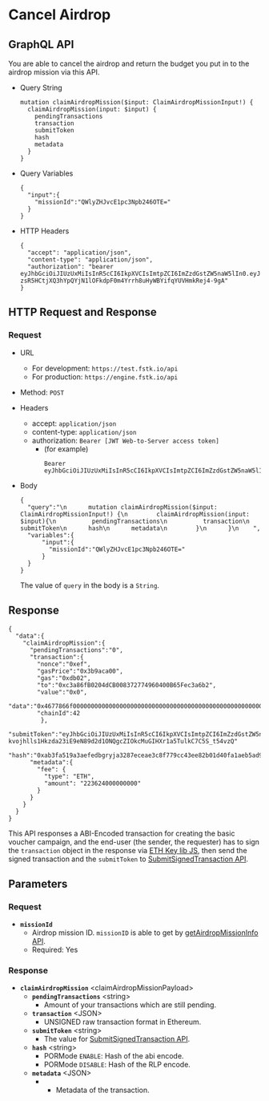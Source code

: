
# Cancel Airdrop

## GraphQL API
You are able to cancel the airdrop and return the budget you put in to the airdrop mission via this API.

- Query String
  ```
  mutation claimAirdropMission($input: ClaimAirdropMissionInput!) {
    claimAirdropMission(input: $input) {
      pendingTransactions
      transaction
      submitToken
      hash
      metadata
    }
  }
  ```
- Query Variables

  ```
  {
    "input":{
      "missionId":"QWlyZHJvcE1pc3Npb246OTE="
    }
  }
  ```
- HTTP Headers
  ```
  {
    "accept": "application/json",
    "content-type": "application/json",
    "authorization": "bearer eyJhbGciOiJIUzUxMiIsInR5cCI6IkpXVCIsImtpZCI6ImZzdGstZW5naW5lIn0.eyJ1aWQiOiLDr1xiw73Ch8KDSFx1MDAxMcOowo5awrvCqsOAXHUwMDAywrwmIiwiaWF0IjoxNTM4NTYyODAyLCJleHAiOjE1Mzg2NDkyMDIsImF1ZCI6InVybjpmc3RrOmVuZ2luZSIsImlzcyI6InVybjpmc3RrOmVuZ2luZSIsInN1YiI6InVybjpmc3RrOmVuZ2luZTphY2Nlc3NfdG9rZW4ifQ.sGfxYe16aRx_vmvzlRps_gcyTeQD-zsR5HCtjXQ3hYpQYjN1lOFkdpF0m4Yrrh8uHyWBYifqYUVHmkRej4-9gA"
  }
  ```
## HTTP Request and Response
### Request

- URL
  - For development: `https://test.fstk.io/api`
  - For production: `https://engine.fstk.io/api`

- Method: `POST`

- Headers
  - accept: `application/json`
  - content-type: `application/json`
  - authorization: `Bearer [JWT Web-to-Server access token]`
    - (for example)
      ```
      Bearer eyJhbGciOiJIUzUxMiIsInR5cCI6IkpXVCIsImtpZCI6ImZzdGstZW5naW5lIn0.eyJ1aWQiOiLDr1xiw73Ch8KDSFx1MDAxMcOowo5awrvCqsOAXHUwMDAywrwmIiwiaWF0IjoxNTM4NzA5MDM2LCJleHAiOjE1Mzg3OTU0MzYsImF1ZCI6InVybjpmc3RrOmVuZ2luZSIsImlzcyI6InVybjpmc3RrOmVuZ2luZSIsInN1YiI6InVybjpmc3RrOmVuZ2luZTphY2Nlc3NfdG9rZW4ifQ.msJZ61FHIkKtjUpDs4sx1Kk1rb9vdhus3ntUDj6rHNmsygiHTgOEMQFJMtVqtWqkNgrtRgGpngq8Rf47xTT53g
      ```

- Body
  ```
  {
    "query":"\n      mutation claimAirdropMission($input: ClaimAirdropMissionInput!) {\n        claimAirdropMission(input: $input){\n          pendingTransactions\n          transaction\n          submitToken\n      hash\n      metadata\n        }\n      }\n    ",
    "variables":{
        "input":{
          "missionId":"QWlyZHJvcE1pc3Npb246OTE="
        }
    }
  }
  ```

  The value of `query` in the body is a `String`.


## Response
```
{
  "data":{
    "claimAirdropMission":{
      "pendingTransactions":"0",
      "transaction":{
        "nonce":"0xef",
        "gasPrice":"0x3b9aca00",
        "gas":"0xdb02",
        "to":"0xc3a86fB0204dCB008372774960400B65Fec3a6b2",
        "value":"0x0",
        "data":"0x4677866f000000000000000000000000000000000000000000000000000000000000005b",
        "chainId":42
         },
      "submitToken":"eyJhbGciOiJIUzUxMiIsInR5cCI6IkpXVCIsImtpZCI6ImZzdGstZW5naW5lIn0.eyJ1aWQiOiLDr1xiw73Ch8KDSFx1MDAxMcOowo5awrvCqsOAXHUwMDAywrwmIiwiYWN0aW9uIjoic3RvcEFpcmRyb3BNaXNzaW9uIiwiZGF0YSI6IlJuZUdid0FBQUFBQUFBQUFBQUFBQUFBQUFBQUFBQUFBQUFBQUFBQUFBQUFBQUFCYiIsImluZm8iOnsibWlzc2lvbklkIjoiOTEifSwiaWF0IjoxNTQzODIwMTI3LCJleHAiOjE1NDM4MjA3MjcsImF1ZCI6InVybjpmc3RrOmVuZ2luZSIsImlzcyI6InVybjpmc3RrOmVuZ2luZSIsInN1YiI6InVybjpmc3RrOmVuZ2luZTpzdWJtaXRfdG9rZW4ifQ.zyHfjPlcIzvwIbF77C4moV-kvojhlls1Hkzda23iE9eN89d2d1ONQgcZIOkcMuGIHXr1a5TulkC7C5S_t54vzQ"
      "hash":"0xab3fa519a3aefedbgryja3287eceae3c8f779cc43ee82b01d40fa1aeb5ad9f69",
      "metadata":{
        "fee": {
          "type": "ETH",
          "amount": "223624000000000"
        }
      }
    }
  }
}
```

This API responses a ABI-Encoded transaction for creating the basic voucher campaign, and the end-user (the sender, the requester) has to sign the `transaction` object in the response via [ETH Key lib JS](https://github.com/fstnetwork/eth-key-lib-js), then send the signed transaction and the `submitToken` to [SubmitSignedTransaction API](https://github.com/fstnetwork/module-api/tree/master/SubmitSignedTransaction).

## Parameters
### Request
  - **`missionId`**
    - Airdrop mission ID. `missionID` is able to get by [getAirdropMissionInfo API]().
    - Required: Yes

### Response
  - **`claimAirdropMission`** \<claimAirdropMissionPayload>
    - **`pendingTransactions`** \<string>
      - Amount of your transactions which are still pending.
    - **`transaction`** \<JSON>
      - UNSIGNED raw transaction format in Ethereum.
    - **`submitToken`** \<string>
      - The value for [SubmitSignedTransaction API](https://github.com/fstnetwork/module-api/tree/master/SubmitSignedTransaction).
    - **`hash`** \<string>
      - PORMode `ENABLE`: Hash of the abi encode.
      - PORMode `DISABLE`: Hash of the RLP encode.
    - **`metadata`** \<JSON>
      - - Metadata of the transaction.